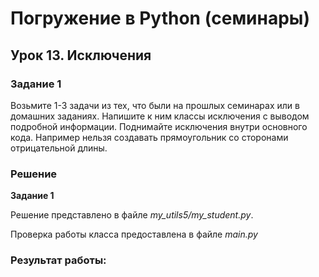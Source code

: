 # Погружение в Python (семинары)
## Урок 13. Исключения

### Задание 1

Возьмите 1-3 задачи из тех, что были на прошлых семинарах или в домашних заданиях. Напишите к ним классы исключения с выводом подробной информации. Поднимайте исключения внутри основного кода. Например нельзя создавать прямоугольник со сторонами отрицательной длины.

### Решение
**Задание 1**

Решение представлено в файле *my_utils5/my_student.py*. 

Проверка работы класса предоставлена в файле *main.py*

### Результат работы:
